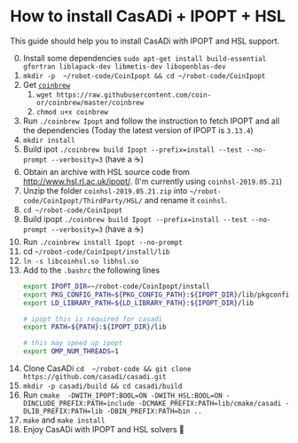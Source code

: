 # How to install CasADi + IPOPT + HSL

This guide should help you to install CasADi with IPOPT and HSL support.

0. Install some dependencies `sudo apt-get install build-essential gfortran liblapack-dev libmetis-dev libopenblas-dev` 
1. `mkdir -p  ~/robot-code/CoinIpopt && cd ~/robot-code/CoinIpopt`
2. Get [`coinbrew`](https://github.com/coin-or/Ipopt#using-coinbrew)  
   1. `wget https://raw.githubusercontent.com/coin-or/coinbrew/master/coinbrew`
   2. `chmod u+x coinbrew`
3. Run `./coinbrew Ipopt` and follow the instruction to fetch IPOPT and all the dependencies (Today the latest version of IPOPT is `3.13.4`)
4. `mkdir install`
5. Build ipot `./coinbrew build Ipopt --prefix=install --test --no-prompt --verbosity=3` (have a :coffee:)
6. Obtain an archive with HSL source code from http://www.hsl.rl.ac.uk/ipopt/. (I'm currently using `coinhsl-2019.05.21`)
7. Unzip the folder `coinhsl-2019.05.21.zip` into `~/robot-code/CoinIpopt/ThirdParty/HSL/` and rename it `coinhsl`.
9. `cd ~/robot-code/CoinIpopt` 
10. Build ipopt `./coinbrew build Ipopt --prefix=install --test --no-prompt --verbosity=3` (have a :coffee:)
11. Run `./coinbrew install Ipopt --no-prompt`
12. cd `~/robot-code/CoinIpopt/install/lib`
13. `ln -s libcoinhsl.so libhsl.so`
14. Add to the `.bashrc` the following lines
    ```sh
    export IPOPT_DIR=~/robot-code/CoinIpopt/install
    export PKG_CONFIG_PATH=${PKG_CONFIG_PATH}:${IPOPT_DIR}/lib/pkgconfig
    export LD_LIBRARY_PATH=${LD_LIBRARY_PATH}:${IPOPT_DIR}/lib

    # ipopt this is required for casadi
    export PATH=${PATH}:${IPOPT_DIR}/lib
    
    # this may speed up ipopt 
    export OMP_NUM_THREADS=1
    ```
15. Clone CasADi `cd  ~/robot-code && git clone https://github.com/casadi/casadi.git`
16. `mkdir -p casadi/build && cd casadi/build`
17. Run `cmake  -DWITH_IPOPT:BOOL=ON -DWITH_HSL:BOOL=ON -DINCLUDE_PREFIX:PATH=include -DCMAKE_PREFIX:PATH=lib/cmake/casadi -DLIB_PREFIX:PATH=lib -DBIN_PREFIX:PATH=bin ..`
18. `make` and `make install`
19. Enjoy CasADi with IPOPT and HSL solvers :rocket:

